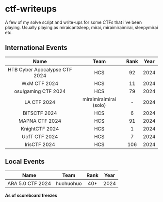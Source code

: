 # ctf-writeups
A few of my solve script and write-ups for some CTFs that i've been playing.
Usually playing as miraicantsleep, mirai, miraimiraimirai, sleepymirai etc.
## International Events
| Name | Team | Rank | Year |
| :---: | :---: | :---: | :---: |
| HTB Cyber Apocalypse CTF 2024 | HCS | 92 | 2024 |
| WxM CTF 2024 | HCS | 11 | 2024 |
| osu!gaming CTF 2024 | HCS | 79 | 2024 |
| LA CTF 2024 | miraimiraimirai (solo) | - | 2024 |
| BITSCTF 2024 | HCS | 6 | 2024 |
| MAPNA CTF 2024 | HCS | 91 | 2024 |
| KnightCTF 2024 | HCS | 1 | 2024 |
| UofT CTF 2024 | HCS | 7 | 2024 |
| IrisCTF 2024 | HCS | 106 | 2024 |

## Local Events
| Name | Team | Rank | Year |
| :---: | :---: | :---: | :---: |
| ARA 5.0 CTF 2024 | huohuohuo | 40* | 2024 |

**As of scoreboard freezes**
